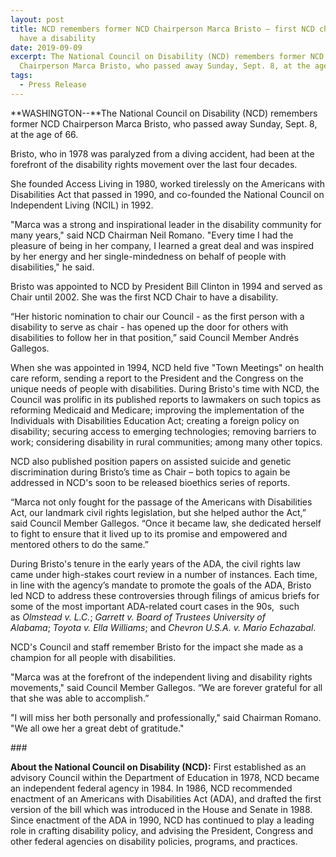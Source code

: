 ```yaml
---
layout: post
title: NCD remembers former NCD Chairperson Marca Bristo – first NCD chair to
  have a disability
date: 2019-09-09
excerpt: The National Council on Disability (NCD) remembers former NCD
  Chairperson Marca Bristo, who passed away Sunday, Sept. 8, at the age of 66.
tags:
  - Press Release
---
```


**WASHINGTON--**The National Council on Disability (NCD) remembers former NCD Chairperson Marca Bristo, who passed away Sunday, Sept. 8, at the age of 66.

Bristo, who in 1978 was paralyzed from a diving accident, had been at the forefront of the disability rights movement over the last four decades.

She founded Access Living in 1980, worked tirelessly on the Americans with Disabilities Act that passed in 1990, and co-founded the National Council on Independent Living (NCIL) in 1992.

"Marca was a strong and inspirational leader in the disability community for many years," said NCD Chairman Neil Romano. "Every time I had the pleasure of being in her company, I learned a great deal and was inspired by her energy and her single-mindedness on behalf of people with disabilities," he said.

Bristo was appointed to NCD by President Bill Clinton in 1994 and served as Chair until 2002. She was the first NCD Chair to have a disability.

“Her historic nomination to chair our Council - as the first person with a disability to serve as chair - has opened up the door for others with disabilities to follow her in that position,” said Council Member Andrés Gallegos.

When she was appointed in 1994, NCD held five "Town Meetings" on health care reform, sending a report to the President and the Congress on the unique needs of people with disabilities. During Bristo's time with NCD, the Council was prolific in its published reports to lawmakers on such topics as reforming Medicaid and Medicare; improving the implementation of the Individuals with Disabilities Education Act; creating a foreign policy on disability; securing access to emerging technologies; removing barriers to work; considering disability in rural communities; among many other topics.

NCD also published position papers on assisted suicide and genetic discrimination during Bristo’s time as Chair – both topics to again be addressed in NCD's soon to be released bioethics series of reports.

“Marca not only fought for the passage of the Americans with Disabilities Act, our landmark civil rights legislation, but she helped author the Act,” said Council Member Gallegos. “Once it became law, she dedicated herself to fight to ensure that it lived up to its promise and empowered and mentored others to do the same.”

During Bristo's tenure in the early years of the ADA, the civil rights law came under high-stakes court review in a number of instances. Each time, in line with the agency’s mandate to promote the goals of the ADA, Bristo led NCD to address these controversies through filings of amicus briefs for some of the most important ADA-related court cases in the 90s,  such as *Olmstead v. L.C.*; *Garrett v. Board of Trustees University of Alabama*; *Toyota v. Ella Williams*; and *Chevron U.S.A. v. Mario Echazabal*.

NCD's Council and staff remember Bristo for the impact she made as a champion for all people with disabilities.

"Marca was at the forefront of the independent living and disability rights movements," said Council Member Gallegos. “We are forever grateful for all that she was able to accomplish.”

"I will miss her both personally and professionally," said Chairman Romano. "We all owe her a great debt of gratitude."

\###

**About the National Council on Disability (NCD):** First established as an advisory Council within the Department of Education in 1978, NCD became an independent federal agency in 1984. In 1986, NCD recommended enactment of an Americans with Disabilities Act (ADA), and drafted the first version of the bill which was introduced in the House and Senate in 1988. Since enactment of the ADA in 1990, NCD has continued to play a leading role in crafting disability policy, and advising the President, Congress and other federal agencies on disability policies, programs, and practices.
